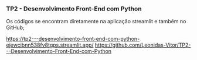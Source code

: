 ### TP2 - Desenvolvimento Front-End com Python

Os códigos se encontram diretamente na aplicação streamlit e também no GitHub;

https://tp2---desenvolvimento-front-end-com-python-ejewcibnn538fv8tgps.streamlit.app/
https://github.com/Leonidas-Vitor/TP2---Desenvolvimento-Front-End-com-Python